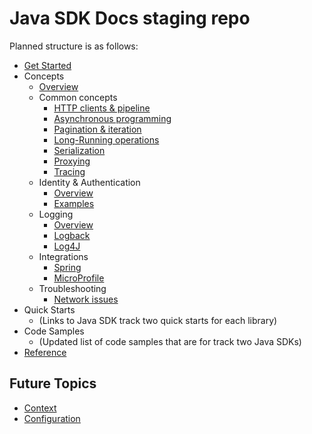 # Java SDK Docs staging repo

Planned structure is as follows:

* [Get Started](https://docs.microsoft.com/azure/developer/java/sdk/java-sdk-azure-get-started)
* Concepts
  * [Overview](overview.md)
  * Common concepts
    * [HTTP clients & pipeline](http_client_pipeline.md)
    * [Asynchronous programming](asynchronous_programming.md)
    * [Pagination & iteration](pagination.md)
    * [Long-Running operations](long_running_operations.md)
    * [Serialization](serialization.md)
    * [Proxying](proxying.md)
    * [Tracing](tracing.md)
  * Identity & Authentication
    * [Overview](identity_overview.md)
    * [Examples](identity_examples.md)  
  * Logging
    * [Overview](logging.md)
    * [Logback](logback.md)
    * [Log4J](log4j.md)
  * Integrations
    * [Spring](https://docs.microsoft.com/azure/developer/java/spring-framework/spring-boot-starters-for-azure)
    * [MicroProfile](https://docs.microsoft.com/azure/developer/java/eclipse-microprofile/)
  * Troubleshooting
    * [Network issues](troubleshooting_network.md)
* Quick Starts
  * (Links to Java SDK track two quick starts for each library)
* Code Samples
  * (Updated list of code samples that are for track two Java SDKs)
* [Reference](https://docs.microsoft.com/java/api/overview/azure/?view=azure-java-stable)

## Future Topics

* [Context](context.md)
* [Configuration](configuration.md)

